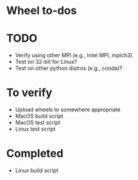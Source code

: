 # Wheel to-dos

# TODO
- Verify using other MPI (e.g., Intel MPI, mpich3)
- Test on 32-bit for Linux?
- Test on other python distros (e.g., conda)?

# To verify
- Upload wheels to somewhere appropriate
- MacOS build script
- MacOS test script
- Linux test script

# Completed
- Linux build script
